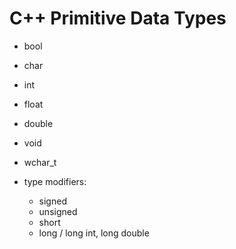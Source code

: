 # C++ Primitive Data Types

- bool
- char
- int
- float
- double
- void
- wchar_t

- type modifiers:
  - signed
  - unsigned
  - short
  - long / long int, long double
